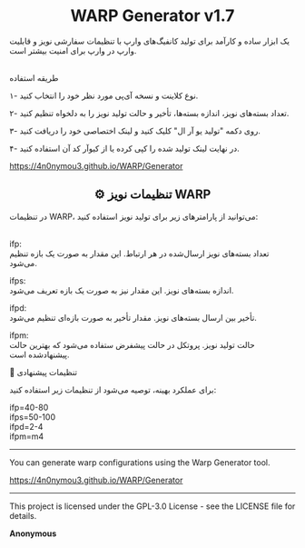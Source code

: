 <h1 align="center">WARP Generator v1.7</h1>
یک ابزار ساده و کارآمد برای تولید کانفیگ‌های وارپ با تنظیمات سفارشی نویز و قابلیت وارپ در وارپ برای امنیت بیشتر است.<br><br>

طریقه استفاده

۱- نوع کلاینت و نسخه آی‌پی مورد نظر خود را انتخاب کنید.

۲- تعداد بسته‌های نویز، اندازه بسته‌ها، تأخیر و حالت تولید نویز را به دلخواه تنظیم کنید.

۳- روی دکمه "تولید یو آر ال" کلیک کنید و لینک اختصاصی خود را دریافت کنید.

۴- در نهایت لینک تولید شده را کپی کرده یا از کیوآر کد آن استفاده کنید.

https://4n0nymou3.github.io/WARP/Generator

<h2 align="center">⚙️ تنظیمات نویز WARP</h2>در تنظیمات WARP، می‌توانید از پارامترهای زیر برای تولید نویز استفاده کنید:<br><br>

ifp:<br>
تعداد بسته‌های نویز ارسال‌شده در هر ارتباط. این مقدار به صورت یک بازه تنظیم می‌شود.

ifps:<br>
اندازه بسته‌های نویز. این مقدار نیز به صورت یک بازه تعریف می‌شود.

ifpd:<br>
تأخیر بین ارسال بسته‌های نویز. مقدار تأخیر به صورت بازه‌ای تنظیم می‌شود.

ifpm:<br>
حالت تولید نویز. پروتکل در حالت پیشفرض ستفاده می‌شود که بهترین حالت پیشنهاد‌شده است.


🔧 تنظیمات پیشنهادی

برای عملکرد بهینه، توصیه می‌شود از تنظیمات زیر استفاده کنید:

ifp=40-80  
ifps=50-100  
ifpd=2-4  
ifpm=m4

- - - - - -

You can generate warp configurations using the Warp Generator tool.

https://4n0nymou3.github.io/WARP/Generator

- - - - - -

This project is licensed under the GPL-3.0 License - see the LICENSE file for details.

<b>Anonymous</b>
